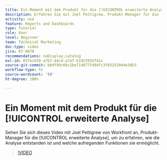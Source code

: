 ```yaml
---
title: Ein Moment mit dem Produkt für die [!UICONTROL erweiterte Analyse]
description: Erfahren Sie mit Joel Pettigrew, Produkt-Manager für die [!UICONTROL erweiterte Analyse], wie die Analyse entstanden ist und welche aufregenden Funktionen sie ermöglicht.
activity: use
feature: Reports and Dashboards
type: Tutorial
role: User
level: Beginner
team: Technical Marketing
doc-type: video
jira: KT-8870
recommendations: noDisplay,catalog
exl-id: 037ec658-a7b7-44cd-a7af-b1923935f41c
source-git-commit: bbdf99c6bc1be714077fd94fc3f8325394de36b3
workflow-type: ht
source-wordcount: '59'
ht-degree: 100%

---
```


# Ein Moment mit dem Produkt für die [!UICONTROL erweiterte Analyse]

Sehen Sie sich dieses Video mit Joel Pettigrew von Workfront an, Produkt-Manager für die [!UICONTROL erweiterte Analyse], um zu erfahren, wie die Analyse entstanden ist und welche aufregenden Funktionen sie ermöglicht.

>[!VIDEO](https://video.tv.adobe.com/v/335042/?quality=12&learn=on&enablevpops=1)
